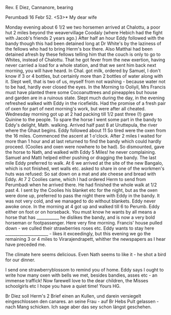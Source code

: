 Rev. E Diez, Cannanore, bearing

 Perumbadi 16 Febr 52. <53>*
My dear wife

Monday evening about 6 1/2 we two horsemen arrived at Chalottu, a poor hut 2 miles beyond the weavervillage Coodaly (where Hebich had the fight with Jacob's friends 2 years ago.) After half an hour Eddy followed with the bandy though this had been detained long at Dr White's by the laziness of the fellows who had to bring Herm's box there. Also Matthai had been detained afresh by these fellows telling him that the couch is only to go to Whites, instead of Chalottu. That he got fever from the new exertion, having never carried a load for a whole station, and that we sent him back next morning, you will have heard. In Chal. got milk, ordered by Samuel, I don't know if 3 or 4 bottles, but certainly more than 2 bottles of water along with it. Slept well, that is two of us, myself from not washing - because water not to be had, hardly ever closed the eyes. In the Morning to Ooliyil, Mrs Francis must have planted there some Cocoanuttrees and pineapples but house and garden are in a ruinous state. Slept much during the day, in the evening refreshed walked with Eddy in the ricefields. Had the promise of a fresh pair of oxen for part of next morning's work, but were after all cheated. Wednesday morning got up at 2 had packing till 1/2 past three (!) gave Quinine to the people. To spare the horse I went some part in the bandy to Eddy's delight, Math. walking. Arrived half past 8 at Uruttepula, the river where the Ghaut begins. Eddy followed about 11 So tired were the oxen from the 16 miles. Commenced the ascent at 1 o'clock. After 2 miles I waited for more than 1 hour and at last returned to find the bandy which could hardly proceed. (Coolies and oxen were nowhere to be had). So dismounted, gave the horse to Nath, and walked with Eddy 5 Miles! he never complaining. Samuel and Matti helped either pushing or dragging the bandy. The last mile Eddy preferred to walk. At 6 we arrived at the site of the new Bangalo, which is not finished, wet walls etc. asked to share in one of the workmen's huts was refused: So sat down on a mat and ate cheese and bread with Eddy. At 7 2 Coolies came, which I had ordered Herm to send from Perumbadi when he arrived there. He had finished the whole walk at 1/2 past 4. I sent by the Coolies his blanket etc for the night, but as the oxen were done up, preferred to pass the night there with Eddy in the bandy. It was not very cold, and we managed to do without blankets. Eddy never awoke once. In the morning at 4 got up and walked till 6 to Perumb. Eddy either on foot or on horseback. You must know he wants by all means a horse that has ___________ he dislikes the bandy, and is now a very bold horseman or footpassenger. Here very fine morning. Francis' house pulled down - we culled their strawberries roses etc. Eddy wants to stay here _____________________ - likes it exceedingly, but this evening we go the remaining 3 or 4 miles to Virarajendrapett, whither the newspapers as I hear have preceded me.

The climate here seems delicious. Even Nath seems to like it - he shot a bird for our dinner.

I send one strawberryblossom to remind you of home. Eddy says I ought to write how many oxen with bells we met, besides bandies, asses etc - an immense traffick! Now farewell love to the dear children, the Misses schoolgirls etc I hope you have a quiet time!
 Yours HG.

Br Diez soll Herm's 2 Brief einen an Kullen, und darein versiegelt eingeschlossen den canares. an seine Frau - auf Br Hebs Pult gelassen - nach Mang schicken. Ich sage aber das sey schon längst geschehen. 
